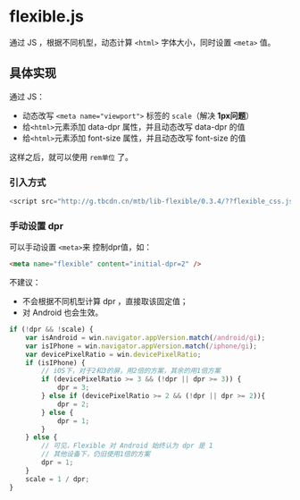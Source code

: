 
# flexible.js
通过 JS ，根据不同机型，动态计算 `<html>` 字体大小，同时设置 `<meta>` 值。

## 具体实现
通过 JS：
 - 动态改写 `<meta name="viewport">` 标签的 `scale`（解决 **1px问题**）
 - 给`<html>`元素添加 data-dpr 属性，并且动态改写 data-dpr 的值
 - 给`<html>`元素添加 font-size 属性，并且动态改写 font-size 的值

这样之后，就可以使用 `rem单位` 了。

<!-- 
## 前提
 - 视窗Viewport：
    - 在桌面浏览器中，viewport就是浏览器窗口的宽度高度。但在移动端设备上就有点复杂。
    - 移动端的viewport太窄，为了能更好为CSS布局服务，所以提供了两个viewport:虚拟的visual viewport和布局的layout viewport。
 - viewport的meta标签:
    - 主要用来告诉浏览器 如何规范的渲染Web页面，而你则需要告诉它 视窗有多大 。
```html
<meta name="viewport" content="width=device-width, initial-scale=1, maximum-scale=1">
```
以 屏幕设备宽度 来定义视窗宽度，网页的比例、最大比例是 100%； -->

### 引入方式
```js
<script src="http://g.tbcdn.cn/mtb/lib-flexible/0.3.4/??flexible_css.js,flexible.js"></script>
```

### 手动设置 dpr
可以手动设置 `<meta>`来 控制dpr值，如：
```html
<meta name="flexible" content="initial-dpr=2" />
```

不建议：
 - 不会根据不同机型计算 dpr ，直接取该固定值；
 - 对 Android 也会生效。

```js
if (!dpr && !scale) {
    var isAndroid = win.navigator.appVersion.match(/android/gi);
    var isIPhone = win.navigator.appVersion.match(/iphone/gi);
    var devicePixelRatio = win.devicePixelRatio;
    if (isIPhone) {
        // iOS下，对于2和3的屏，用2倍的方案，其余的用1倍方案
        if (devicePixelRatio >= 3 && (!dpr || dpr >= 3)) {                
            dpr = 3;
        } else if (devicePixelRatio >= 2 && (!dpr || dpr >= 2)){
            dpr = 2;
        } else {
            dpr = 1;
        }
    } else {
        // 可见，Flexible 对 Android 始终认为 dpr 是 1
        // 其他设备下，仍旧使用1倍的方案
        dpr = 1;
    }
    scale = 1 / dpr;
}
```
